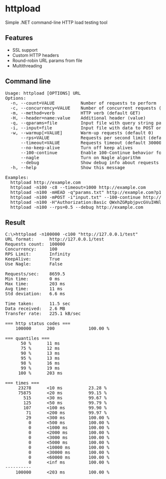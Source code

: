 # httpload
Simple .NET command-line HTTP load testing tool

## Features
 * SSL support
 * Custom HTTP headers
 * Round-robin URL params from file
 * Multithreading

## Command line
<pre>
Usage: httpload [OPTIONS] URL
Options:
  -n, --count=VALUE          Number of requests to perform
  -c, --concurrency=VALUE    Number of concurrent requests (default 1)
  -m, --method=verb          HTTP verb (default GET)
  -H, --header=name:value    Additional header (value)
  -q, --qparams=file         Input file with query string params
  -i, --input=file           Input file with data to POST or PUT
  -w, --warmup[=VALUE]       Warm-up requests (default 0)
      --rps=VALUE            Requests per second limit (default +inf)
      --timeout=VALUE        Requests timeout (default 30000 msec)
      --no-keep-alive        Turn off keep alives
      --100-continue         Enable 100-Continue behavior for POST/PUT
      --nagle                Turn on Nagle algorithm
      --debug                Show debug info about requests
  -h, --help                 Show this message

Examples:
  httpload http://example.com
  httpload -n100 -c8 --timeout=1000 http://example.com
  httpload -n100 -mHEAD -q"params.txt" http://example.com?p1={0}&amp;p2={1}
  httpload -n100 -mPOST -i"input.txt" --100-continue http://example.com
  httpload -n100 -H"Authorization:Basic QWxhZGRpbjpvcGVuIHNlc2FtZQ==" -H"Cookie:key=value" http://example.com
  httpload -n100 --rps=0.5 --debug http://example.com
</pre>

## Result
<pre>
C:\>httpload -n100000 -c100 "http://127.0.0.1/test"
URL format:      http://127.0.0.1/test
Requests count:  100000
Concurrency:     100
RPS Limit:       Infinity
KeepAlive:       True
Use Nagle:       False

Requests/sec:    8659.5
Min time:        0 ms
Max time:        203 ms
Avg time:        11 ms
Std deviation:   6.6 ms

Time taken:      11.5 sec
Data received:   2.6 MB
Transfer rate:   225.1 kB/sec

=== http status codes ===
    100000      200             100.00 %

=== quantiles ===
      50 %      11 ms
      75 %      12 ms
      90 %      13 ms
      95 %      13 ms
      98 %      16 ms
      99 %      19 ms
     100 %      203 ms

=== times ===
     23278      &lt;10 ms          23.28 %
     75875      &lt;20 ms          99.15 %
       515      &lt;30 ms          99.67 %
       125      &lt;50 ms          99.79 %
       107      &lt;100 ms         99.90 %
        71      &lt;200 ms         99.97 %
        29      &lt;300 ms         100.00 %
         0      &lt;500 ms         100.00 %
         0      &lt;1000 ms        100.00 %
         0      &lt;2000 ms        100.00 %
         0      &lt;3000 ms        100.00 %
         0      &lt;5000 ms        100.00 %
         0      &lt;10000 ms       100.00 %
         0      &lt;30000 ms       100.00 %
         0      &lt;60000 ms       100.00 %
         0      &lt;inf ms         100.00 %
----------
    100000      &lt;203 ms         100.00 %
</pre>
